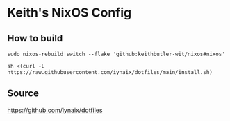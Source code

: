 # Keith's NixOS Config


## How to build

    sudo nixos-rebuild switch --flake 'github:keithbutler-wit/nixos#nixos'

    sh <(curl -L https://raw.githubusercontent.com/iynaix/dotfiles/main/install.sh)

## Source

https://github.com/iynaix/dotfiles
